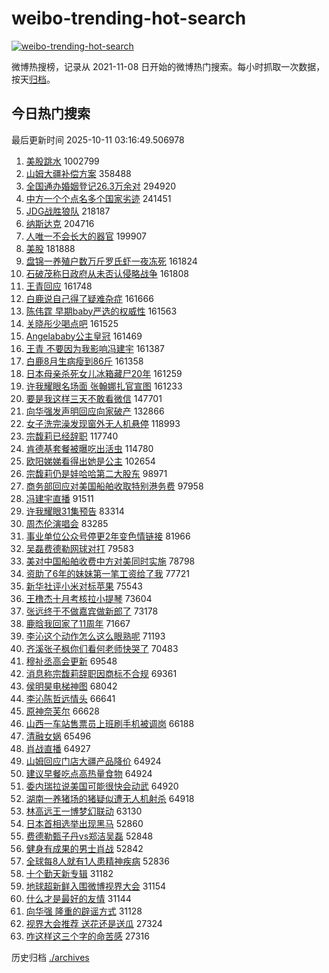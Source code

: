 # weibo-trending-hot-search

[![weibo-trending-hot-search](https://github.com/ameizi/weibo-trending-hot-search/actions/workflows/ci.yml/badge.svg)](https://github.com/ameizi/weibo-trending-hot-search/actions/workflows/ci.yml)

微博热搜榜，记录从 2021-11-08 日开始的微博热门搜索。每小时抓取一次数据，按天[归档](./archives)。

## 今日热门搜索

<!-- BEGIN --> 
最后更新时间 2025-10-11 03:16:49.506978 
1. [美股跳水](https://s.weibo.com/weibo?q=%E7%BE%8E%E8%82%A1%E8%B7%B3%E6%B0%B4&t=31&band_rank=1&Refer=top) 1002799
1. [山姆大疆补偿方案](https://s.weibo.com/weibo?q=%23%E5%B1%B1%E5%A7%86%E5%A4%A7%E7%96%86%E8%A1%A5%E5%81%BF%E6%96%B9%E6%A1%88%23&t=31&band_rank=2&Refer=top) 358488
1. [全国通办婚姻登记26.3万余对](https://s.weibo.com/weibo?q=%23%E5%85%A8%E5%9B%BD%E9%80%9A%E5%8A%9E%E5%A9%9A%E5%A7%BB%E7%99%BB%E8%AE%B026.3%E4%B8%87%E4%BD%99%E5%AF%B9%23&t=31&band_rank=3&Refer=top) 294920
1. [中方一个个点名多个国家劣迹](https://s.weibo.com/weibo?q=%23%E4%B8%AD%E6%96%B9%E4%B8%80%E4%B8%AA%E4%B8%AA%E7%82%B9%E5%90%8D%E5%A4%9A%E4%B8%AA%E5%9B%BD%E5%AE%B6%E5%8A%A3%E8%BF%B9%23&t=31&band_rank=4&Refer=top) 241451
1. [JDG战胜狼队](https://s.weibo.com/weibo?q=%23JDG%E6%88%98%E8%83%9C%E7%8B%BC%E9%98%9F%23&t=31&band_rank=5&Refer=top) 218187
1. [纳斯达克](https://s.weibo.com/weibo?q=%E7%BA%B3%E6%96%AF%E8%BE%BE%E5%85%8B&t=31&band_rank=6&Refer=top) 204716
1. [人唯一不会长大的器官](https://s.weibo.com/weibo?q=%E4%BA%BA%E5%94%AF%E4%B8%80%E4%B8%8D%E4%BC%9A%E9%95%BF%E5%A4%A7%E7%9A%84%E5%99%A8%E5%AE%98&t=31&band_rank=7&Refer=top) 199907
1. [美股](https://s.weibo.com/weibo?q=%E7%BE%8E%E8%82%A1&t=31&band_rank=8&Refer=top) 181888
1. [盘锦一养殖户数万斤罗氏虾一夜冻死](https://s.weibo.com/weibo?q=%23%E7%9B%98%E9%94%A6%E4%B8%80%E5%85%BB%E6%AE%96%E6%88%B7%E6%95%B0%E4%B8%87%E6%96%A4%E7%BD%97%E6%B0%8F%E8%99%BE%E4%B8%80%E5%A4%9C%E5%86%BB%E6%AD%BB%23&t=31&band_rank=9&Refer=top) 161824
1. [石破茂称日政府从未否认侵略战争](https://s.weibo.com/weibo?q=%23%E7%9F%B3%E7%A0%B4%E8%8C%82%E7%A7%B0%E6%97%A5%E6%94%BF%E5%BA%9C%E4%BB%8E%E6%9C%AA%E5%90%A6%E8%AE%A4%E4%BE%B5%E7%95%A5%E6%88%98%E4%BA%89%23&t=31&band_rank=10&Refer=top) 161808
1. [王青回应](https://s.weibo.com/weibo?q=%23%E7%8E%8B%E9%9D%92%E5%9B%9E%E5%BA%94%23&t=31&band_rank=11&Refer=top) 161748
1. [白鹿说自己得了疑难杂症](https://s.weibo.com/weibo?q=%E7%99%BD%E9%B9%BF%E8%AF%B4%E8%87%AA%E5%B7%B1%E5%BE%97%E4%BA%86%E7%96%91%E9%9A%BE%E6%9D%82%E7%97%87&t=31&band_rank=12&Refer=top) 161666
1. [陈伟霆 早期baby严选的权威性](https://s.weibo.com/weibo?q=%E9%99%88%E4%BC%9F%E9%9C%86%20%E6%97%A9%E6%9C%9Fbaby%E4%B8%A5%E9%80%89%E7%9A%84%E6%9D%83%E5%A8%81%E6%80%A7&t=31&band_rank=13&Refer=top) 161563
1. [关晓彤少喝点吧](https://s.weibo.com/weibo?q=%E5%85%B3%E6%99%93%E5%BD%A4%E5%B0%91%E5%96%9D%E7%82%B9%E5%90%A7&t=31&band_rank=14&Refer=top) 161525
1. [Angelababy公主皇冠](https://s.weibo.com/weibo?q=%23Angelababy%E5%85%AC%E4%B8%BB%E7%9A%87%E5%86%A0%23&t=31&band_rank=15&Refer=top) 161469
1. [王青 不要因为我影响冯建宇](https://s.weibo.com/weibo?q=%E7%8E%8B%E9%9D%92%20%E4%B8%8D%E8%A6%81%E5%9B%A0%E4%B8%BA%E6%88%91%E5%BD%B1%E5%93%8D%E5%86%AF%E5%BB%BA%E5%AE%87&t=31&band_rank=16&Refer=top) 161387
1. [白鹿8月生病瘦到86斤](https://s.weibo.com/weibo?q=%23%E7%99%BD%E9%B9%BF8%E6%9C%88%E7%94%9F%E7%97%85%E7%98%A6%E5%88%B086%E6%96%A4%23&t=31&band_rank=17&Refer=top) 161358
1. [日本母亲杀死女儿冰箱藏尸20年](https://s.weibo.com/weibo?q=%23%E6%97%A5%E6%9C%AC%E6%AF%8D%E4%BA%B2%E6%9D%80%E6%AD%BB%E5%A5%B3%E5%84%BF%E5%86%B0%E7%AE%B1%E8%97%8F%E5%B0%B820%E5%B9%B4%23&t=31&band_rank=18&Refer=top) 161259
1. [许我耀眼名场面 张翰娜扎官宣图](https://s.weibo.com/weibo?q=%E8%AE%B8%E6%88%91%E8%80%80%E7%9C%BC%E5%90%8D%E5%9C%BA%E9%9D%A2%20%E5%BC%A0%E7%BF%B0%E5%A8%9C%E6%89%8E%E5%AE%98%E5%AE%A3%E5%9B%BE&t=31&band_rank=19&Refer=top) 161233
1. [要是我这样三天不敢看微信](https://s.weibo.com/weibo?q=%E8%A6%81%E6%98%AF%E6%88%91%E8%BF%99%E6%A0%B7%E4%B8%89%E5%A4%A9%E4%B8%8D%E6%95%A2%E7%9C%8B%E5%BE%AE%E4%BF%A1&t=31&band_rank=20&Refer=top) 147701
1. [向华强发声明回应向家破产](https://s.weibo.com/weibo?q=%23%E5%90%91%E5%8D%8E%E5%BC%BA%E5%8F%91%E5%A3%B0%E6%98%8E%E5%9B%9E%E5%BA%94%E5%90%91%E5%AE%B6%E7%A0%B4%E4%BA%A7%23&t=31&band_rank=21&Refer=top) 132866
1. [女子洗完澡发现窗外无人机悬停](https://s.weibo.com/weibo?q=%23%E5%A5%B3%E5%AD%90%E6%B4%97%E5%AE%8C%E6%BE%A1%E5%8F%91%E7%8E%B0%E7%AA%97%E5%A4%96%E6%97%A0%E4%BA%BA%E6%9C%BA%E6%82%AC%E5%81%9C%23&t=31&band_rank=22&Refer=top) 118993
1. [宗馥莉已经辞职](https://s.weibo.com/weibo?q=%23%E5%AE%97%E9%A6%A5%E8%8E%89%E5%B7%B2%E7%BB%8F%E8%BE%9E%E8%81%8C%23&t=31&band_rank=23&Refer=top) 117740
1. [肯德基套餐被曝吃出活虫](https://s.weibo.com/weibo?q=%23%E8%82%AF%E5%BE%B7%E5%9F%BA%E5%A5%97%E9%A4%90%E8%A2%AB%E6%9B%9D%E5%90%83%E5%87%BA%E6%B4%BB%E8%99%AB%23&t=31&band_rank=24&Refer=top) 114780
1. [欧阳娣娣看得出她是公主](https://s.weibo.com/weibo?q=%E6%AC%A7%E9%98%B3%E5%A8%A3%E5%A8%A3%E7%9C%8B%E5%BE%97%E5%87%BA%E5%A5%B9%E6%98%AF%E5%85%AC%E4%B8%BB&t=31&band_rank=25&Refer=top) 102654
1. [宗馥莉仍是娃哈哈第二大股东](https://s.weibo.com/weibo?q=%23%E5%AE%97%E9%A6%A5%E8%8E%89%E4%BB%8D%E6%98%AF%E5%A8%83%E5%93%88%E5%93%88%E7%AC%AC%E4%BA%8C%E5%A4%A7%E8%82%A1%E4%B8%9C%23&t=31&band_rank=26&Refer=top) 98971
1. [商务部回应对美国船舶收取特别港务费](https://s.weibo.com/weibo?q=%23%E5%95%86%E5%8A%A1%E9%83%A8%E5%9B%9E%E5%BA%94%E5%AF%B9%E7%BE%8E%E5%9B%BD%E8%88%B9%E8%88%B6%E6%94%B6%E5%8F%96%E7%89%B9%E5%88%AB%E6%B8%AF%E5%8A%A1%E8%B4%B9%23&t=31&band_rank=27&Refer=top) 97958
1. [冯建宇直播](https://s.weibo.com/weibo?q=%E5%86%AF%E5%BB%BA%E5%AE%87%E7%9B%B4%E6%92%AD&t=31&band_rank=28&Refer=top) 91511
1. [许我耀眼31集预告](https://s.weibo.com/weibo?q=%23%E8%AE%B8%E6%88%91%E8%80%80%E7%9C%BC31%E9%9B%86%E9%A2%84%E5%91%8A%23&t=31&band_rank=29&Refer=top) 83314
1. [周杰伦演唱会](https://s.weibo.com/weibo?q=%E5%91%A8%E6%9D%B0%E4%BC%A6%E6%BC%94%E5%94%B1%E4%BC%9A&t=31&band_rank=30&Refer=top) 83285
1. [事业单位公众号停更2年变色情链接](https://s.weibo.com/weibo?q=%23%E4%BA%8B%E4%B8%9A%E5%8D%95%E4%BD%8D%E5%85%AC%E4%BC%97%E5%8F%B7%E5%81%9C%E6%9B%B42%E5%B9%B4%E5%8F%98%E8%89%B2%E6%83%85%E9%93%BE%E6%8E%A5%23&t=31&band_rank=31&Refer=top) 81966
1. [吴磊费德勒网球对打](https://s.weibo.com/weibo?q=%23%E5%90%B4%E7%A3%8A%E8%B4%B9%E5%BE%B7%E5%8B%92%E7%BD%91%E7%90%83%E5%AF%B9%E6%89%93%23&t=31&band_rank=32&Refer=top) 79583
1. [美对中国船舶收费中方对美同时实施](https://s.weibo.com/weibo?q=%23%E7%BE%8E%E5%AF%B9%E4%B8%AD%E5%9B%BD%E8%88%B9%E8%88%B6%E6%94%B6%E8%B4%B9%E4%B8%AD%E6%96%B9%E5%AF%B9%E7%BE%8E%E5%90%8C%E6%97%B6%E5%AE%9E%E6%96%BD%23&t=31&band_rank=23&Refer=top) 78798
1. [资助了6年的妹妹第一笔工资给了我](https://s.weibo.com/weibo?q=%E8%B5%84%E5%8A%A9%E4%BA%866%E5%B9%B4%E7%9A%84%E5%A6%B9%E5%A6%B9%E7%AC%AC%E4%B8%80%E7%AC%94%E5%B7%A5%E8%B5%84%E7%BB%99%E4%BA%86%E6%88%91&t=31&band_rank=33&Refer=top) 77721
1. [新华社评小米对标苹果](https://s.weibo.com/weibo?q=%23%E6%96%B0%E5%8D%8E%E7%A4%BE%E8%AF%84%E5%B0%8F%E7%B1%B3%E5%AF%B9%E6%A0%87%E8%8B%B9%E6%9E%9C%23&t=31&band_rank=34&Refer=top) 75543
1. [王橹杰十月考核拉小提琴](https://s.weibo.com/weibo?q=%23%E7%8E%8B%E6%A9%B9%E6%9D%B0%E5%8D%81%E6%9C%88%E8%80%83%E6%A0%B8%E6%8B%89%E5%B0%8F%E6%8F%90%E7%90%B4%23&t=31&band_rank=35&Refer=top) 73604
1. [张远终于不做嘉宾做新郎了](https://s.weibo.com/weibo?q=%E5%BC%A0%E8%BF%9C%E7%BB%88%E4%BA%8E%E4%B8%8D%E5%81%9A%E5%98%89%E5%AE%BE%E5%81%9A%E6%96%B0%E9%83%8E%E4%BA%86&t=31&band_rank=36&Refer=top) 73178
1. [鹿晗我回家了11周年](https://s.weibo.com/weibo?q=%23%E9%B9%BF%E6%99%97%E6%88%91%E5%9B%9E%E5%AE%B6%E4%BA%8611%E5%91%A8%E5%B9%B4%23&t=31&band_rank=37&Refer=top) 71667
1. [李沁这个动作怎么这么眼熟呢](https://s.weibo.com/weibo?q=%23%E6%9D%8E%E6%B2%81%E8%BF%99%E4%B8%AA%E5%8A%A8%E4%BD%9C%E6%80%8E%E4%B9%88%E8%BF%99%E4%B9%88%E7%9C%BC%E7%86%9F%E5%91%A2%23&t=31&band_rank=38&Refer=top) 71193
1. [齐溪张子枫你们看何老师快哭了](https://s.weibo.com/weibo?q=%E9%BD%90%E6%BA%AA%E5%BC%A0%E5%AD%90%E6%9E%AB%E4%BD%A0%E4%BB%AC%E7%9C%8B%E4%BD%95%E8%80%81%E5%B8%88%E5%BF%AB%E5%93%AD%E4%BA%86&t=31&band_rank=39&Refer=top) 70483
1. [穆祉丞高会更新](https://s.weibo.com/weibo?q=%E7%A9%86%E7%A5%89%E4%B8%9E%E9%AB%98%E4%BC%9A%E6%9B%B4%E6%96%B0&t=31&band_rank=40&Refer=top) 69548
1. [消息称宗馥莉辞职因商标不合规](https://s.weibo.com/weibo?q=%23%E6%B6%88%E6%81%AF%E7%A7%B0%E5%AE%97%E9%A6%A5%E8%8E%89%E8%BE%9E%E8%81%8C%E5%9B%A0%E5%95%86%E6%A0%87%E4%B8%8D%E5%90%88%E8%A7%84%23&t=31&band_rank=41&Refer=top) 69361
1. [侯明昊电梯神图](https://s.weibo.com/weibo?q=%E4%BE%AF%E6%98%8E%E6%98%8A%E7%94%B5%E6%A2%AF%E7%A5%9E%E5%9B%BE&t=31&band_rank=42&Refer=top) 68042
1. [李沁陈哲远情头](https://s.weibo.com/weibo?q=%23%E6%9D%8E%E6%B2%81%E9%99%88%E5%93%B2%E8%BF%9C%E6%83%85%E5%A4%B4%23&t=31&band_rank=43&Refer=top) 66641
1. [原神奈芙尔](https://s.weibo.com/weibo?q=%23%E5%8E%9F%E7%A5%9E%E5%A5%88%E8%8A%99%E5%B0%94%23&t=31&band_rank=44&Refer=top) 66628
1. [山西一车站售票员上班刷手机被调岗](https://s.weibo.com/weibo?q=%23%E5%B1%B1%E8%A5%BF%E4%B8%80%E8%BD%A6%E7%AB%99%E5%94%AE%E7%A5%A8%E5%91%98%E4%B8%8A%E7%8F%AD%E5%88%B7%E6%89%8B%E6%9C%BA%E8%A2%AB%E8%B0%83%E5%B2%97%23&t=31&band_rank=25&Refer=top) 66188
1. [清融女娲](https://s.weibo.com/weibo?q=%E6%B8%85%E8%9E%8D%E5%A5%B3%E5%A8%B2&t=31&band_rank=45&Refer=top) 65496
1. [肖战直播](https://s.weibo.com/weibo?q=%E8%82%96%E6%88%98%E7%9B%B4%E6%92%AD&t=31&band_rank=46&Refer=top) 64927
1. [山姆回应门店大疆产品降价](https://s.weibo.com/weibo?q=%23%E5%B1%B1%E5%A7%86%E5%9B%9E%E5%BA%94%E9%97%A8%E5%BA%97%E5%A4%A7%E7%96%86%E4%BA%A7%E5%93%81%E9%99%8D%E4%BB%B7%23&t=31&band_rank=47&Refer=top) 64924
1. [建议早餐吃点高热量食物](https://s.weibo.com/weibo?q=%23%E5%BB%BA%E8%AE%AE%E6%97%A9%E9%A4%90%E5%90%83%E7%82%B9%E9%AB%98%E7%83%AD%E9%87%8F%E9%A3%9F%E7%89%A9%23&t=31&band_rank=48&Refer=top) 64924
1. [委内瑞拉说美国可能很快会动武](https://s.weibo.com/weibo?q=%23%E5%A7%94%E5%86%85%E7%91%9E%E6%8B%89%E8%AF%B4%E7%BE%8E%E5%9B%BD%E5%8F%AF%E8%83%BD%E5%BE%88%E5%BF%AB%E4%BC%9A%E5%8A%A8%E6%AD%A6%23&t=31&band_rank=49&Refer=top) 64920
1. [湖南一养猪场的猪疑似遭无人机射杀](https://s.weibo.com/weibo?q=%23%E6%B9%96%E5%8D%97%E4%B8%80%E5%85%BB%E7%8C%AA%E5%9C%BA%E7%9A%84%E7%8C%AA%E7%96%91%E4%BC%BC%E9%81%AD%E6%97%A0%E4%BA%BA%E6%9C%BA%E5%B0%84%E6%9D%80%23&t=31&band_rank=50&Refer=top) 64918
1. [林高远王一博梦幻联动](https://s.weibo.com/weibo?q=%E6%9E%97%E9%AB%98%E8%BF%9C%E7%8E%8B%E4%B8%80%E5%8D%9A%E6%A2%A6%E5%B9%BB%E8%81%94%E5%8A%A8&t=31&band_rank=26&Refer=top) 63130
1. [日本首相选举出现黑马](https://s.weibo.com/weibo?q=%E6%97%A5%E6%9C%AC%E9%A6%96%E7%9B%B8%E9%80%89%E4%B8%BE%E5%87%BA%E7%8E%B0%E9%BB%91%E9%A9%AC&t=31&band_rank=44&Refer=top) 52860
1. [费德勒甄子丹vs郑洁吴磊](https://s.weibo.com/weibo?q=%23%E8%B4%B9%E5%BE%B7%E5%8B%92%E7%94%84%E5%AD%90%E4%B8%B9vs%E9%83%91%E6%B4%81%E5%90%B4%E7%A3%8A%23&t=31&band_rank=46&Refer=top) 52848
1. [健身有成果的男士肖战](https://s.weibo.com/weibo?q=%23%E5%81%A5%E8%BA%AB%E6%9C%89%E6%88%90%E6%9E%9C%E7%9A%84%E7%94%B7%E5%A3%AB%E8%82%96%E6%88%98%23&t=31&band_rank=48&Refer=top) 52842
1. [全球每8人就有1人患精神疾病](https://s.weibo.com/weibo?q=%23%E5%85%A8%E7%90%83%E6%AF%8F8%E4%BA%BA%E5%B0%B1%E6%9C%891%E4%BA%BA%E6%82%A3%E7%B2%BE%E7%A5%9E%E7%96%BE%E7%97%85%23&t=31&band_rank=49&Refer=top) 52836
1. [十个勤天新专辑](https://s.weibo.com/weibo?q=%23%E5%8D%81%E4%B8%AA%E5%8B%A4%E5%A4%A9%E6%96%B0%E4%B8%93%E8%BE%91%23&t=31&band_rank=40&Refer=top) 31182
1. [地球超新鲜入围微博视界大会](https://s.weibo.com/weibo?q=%E5%9C%B0%E7%90%83%E8%B6%85%E6%96%B0%E9%B2%9C%E5%85%A5%E5%9B%B4%E5%BE%AE%E5%8D%9A%E8%A7%86%E7%95%8C%E5%A4%A7%E4%BC%9A&t=31&band_rank=45&Refer=top) 31154
1. [什么才是最好的友情](https://s.weibo.com/weibo?q=%23%E4%BB%80%E4%B9%88%E6%89%8D%E6%98%AF%E6%9C%80%E5%A5%BD%E7%9A%84%E5%8F%8B%E6%83%85%23&t=31&band_rank=47&Refer=top) 31144
1. [向华强 隆重的辟谣方式](https://s.weibo.com/weibo?q=%E5%90%91%E5%8D%8E%E5%BC%BA%20%E9%9A%86%E9%87%8D%E7%9A%84%E8%BE%9F%E8%B0%A3%E6%96%B9%E5%BC%8F&t=31&band_rank=50&Refer=top) 31128
1. [视界大会推荐 送花还是送瓜](https://s.weibo.com/weibo?q=%E8%A7%86%E7%95%8C%E5%A4%A7%E4%BC%9A%E6%8E%A8%E8%8D%90%20%E9%80%81%E8%8A%B1%E8%BF%98%E6%98%AF%E9%80%81%E7%93%9C&t=31&band_rank=48&Refer=top) 27324
1. [咋这样这三个字的命苦感](https://s.weibo.com/weibo?q=%E5%92%8B%E8%BF%99%E6%A0%B7%E8%BF%99%E4%B8%89%E4%B8%AA%E5%AD%97%E7%9A%84%E5%91%BD%E8%8B%A6%E6%84%9F&t=31&band_rank=50&Refer=top) 27316
<!-- END -->

历史归档 [./archives](./archives)

